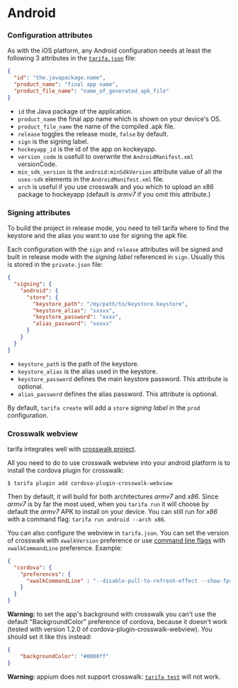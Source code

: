 # Android

### Configuration attributes

As with the iOS platform, any Android configuration needs at least the following
3 attributes in the [`tarifa.json`](../project/index.md#tarifajson-and-privatejson) file:

``` json
{
  "id": "the.javapackage.name",
  "product_name": "final app name",
  "product_file_name": "name_of_generated_apk_file"
}
```

* `id` the Java package of the application.
* `product_name` the final app name which is shown on your device's OS.
* `product_file_name` the name of the compiled .apk file.
* `release` toggles the release mode, `false` by default.
* `sign` is the signing label.
* `hockeyapp_id` is the id of the app on kockeyapp.
* `version_code` is usefull to overwrite the `AndroidManifest.xml` versionCode.
* `min_sdk_version` is the `android:minSdkVersion` attribute value of all the `uses-sdk` elements in the `AndroidManifest.xml` file.
* `arch` is useful if you use crosswalk and you which to upload an x86 package to hockeyapp (default is *armv7* if you omit this attribute.)

### Signing attributes

To build the project in release mode, you need to tell tarifa where to find the
keystore and the alias you want to use for signing the apk file.

Each configuration
with the `sign` and `release` attributes will be signed and built
in release mode with the _signing label_ referenced in `sign`. Usually this is stored in the `private.json` file:

``` json
{
  "signing": {
    "android": {
      "store": {
        "keystore_path": "/my/path/to/keystore.keystore",
        "keystore_alias": "xxxxx",
        "keystore_password": "xxxx",
        "alias_password": "xxxxx"
      }
    }
  }
}
```

* `keystore_path` is the path of the keystore.
* `keystore_alias` is the alias used in the keystore.
* `keystore_password` defines the main keystore password. This attribute is optional.
* `alias_password` defines the alias password. This attribute is optional.

By default, `tarifa create` will add a `store` _signing label_ in the `prod` configuration.

### Crosswalk webview

tarifa integrates well with [crosswalk project](https://crosswalk-project.org/).

All you need to do to use crosswalk webview into your android platform is to install the cordova plugin for crosswalk:

    $ tarifa plugin add cordova-plugin-crosswalk-webview

Then by default, it will build for both architectures *armv7* and *x86*. Since *armv7* is by far the most used, when you `tarifa run` it will choose by default the *armv7* APK to install on your device. You can still run for *x86* with a command flag: `tarifa run android --arch x86`.

You can also configure the webview in `tarifa.json`. You can set the version of crosswalk with `xwalkVersion` preference or use [command line flags](http://peter.sh/experiments/chromium-command-line-switches/) with `xwalkCommandLine` preference. Example:

``` json
{
  "cordova": {
    "preferences": {
      "xwalkCommandLine" : "--disable-pull-to-refresh-effect --show-fps-counter"
    }
  }
}
```

**Warning:** to set the app's background with crosswalk you can't use the default "BackgroundColor" preference of cordova, because it doesn't work (tested with version 1.2.0 of cordova-plugin-crosswalk-webview). You should set it like this instead:

``` json
{
    "backgroundColor": "#0000ff"
}
```

**Warning:** appium does not support crosswalk: [`tarifa test`](./test.md) will not work.
